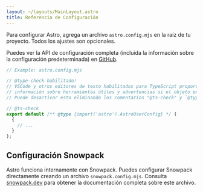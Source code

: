 ```yaml
---
layout: ~/layouts/MainLayout.astro
title: Referencia de Configuración
---
```


Para configurar Astro, agrega un archivo `astro.config.mjs` en la raíz de tu proyecto. Todos los ajustes son opcionales.

Puedes ver la API de configuración completa (incluida la información sobre la configuración predeterminada) en [GitHub](https://github.com/withastro/astro/blob/latest/packages/astro/src/@types/config.ts).

```js
// Example: astro.config.mjs

// @type-check habilitado!
// VSCode y otros editores de texto habilitados para TypeScript proporcionarán autocompletado,
// información sobre herramientas útiles y advertencias si el objeto exportado no es válido.
// Puede desactivar esto eliminando los comentarios "@ts-check" y `@type` a continuación.

// @ts-check
export default /** @type {import('astro').AstroUserConfig} */ (
  {
    // ...
  }
);
```

## Configuración Snowpack

Astro funciona internamente con Snowpack. Puedes configurar Snowpack directamente creando un archivo `snowpack.config.mjs`. Consulta [snowpack.dev](https://www.snowpack.dev/reference/configuration) para obtener la documentación completa sobre este archivo.
